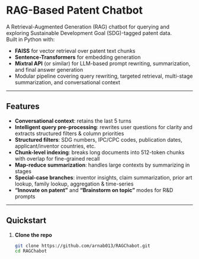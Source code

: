 # RAG-Based Patent Chatbot

A Retrieval-Augmented Generation (RAG) chatbot for querying and exploring Sustainable Development Goal (SDG)-tagged patent data.  
Built in Python with:

- **FAISS** for vector retrieval over patent text chunks  
- **Sentence-Transformers** for embedding generation  
- **Mixtral API** (or similar) for LLM-based prompt rewriting, summarization, and final answer generation  
- Modular pipeline covering query rewriting, targeted retrieval, multi-stage summarization, and conversational context

---

## Features

- **Conversational context**: retains the last 5 turns  
- **Intelligent query pre-processing**: rewrites user questions for clarity and extracts structured filters & column priorities  
- **Structured filters**: SDG numbers, IPC/CPC codes, publication dates, applicant/inventor countries, etc.  
- **Chunk-level indexing**: breaks long documents into 512-token chunks with overlap for fine-grained recall  
- **Map-reduce summarization**: handles large contexts by summarizing in stages  
- **Special-case branches**: inventor insights, claim summarization, prior art lookup, family lookup, aggregation & time-series  
- **“Innovate on patent”** and **“Brainstorm on topic”** modes for R&D prompts  

---

## Quickstart

1. **Clone the repo**  
   ```bash
   git clone https://github.com/arnab013/RAGChabot.git
   cd RAGChabot
